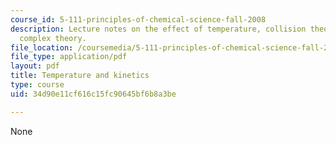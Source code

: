 ```yaml
---
course_id: 5-111-principles-of-chemical-science-fall-2008
description: Lecture notes on the effect of temperature, collision theory, and activated
  complex theory.
file_location: /coursemedia/5-111-principles-of-chemical-science-fall-2008/34d90e11cf616c15fc90645bf6b8a3be_lecnotes34.pdf
file_type: application/pdf
layout: pdf
title: Temperature and kinetics
type: course
uid: 34d90e11cf616c15fc90645bf6b8a3be

---
```

None